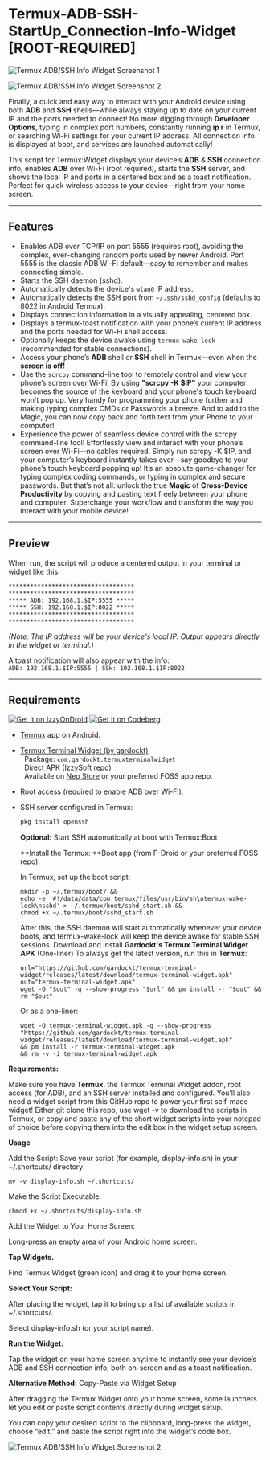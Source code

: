# Termux-ADB-SSH-StartUp_Connection-Info-Widget [ROOT-REQUIRED]

![Termux ADB/SSH Info Widget Screenshot 1](https://github.com/shi88ihs/Termux-ADB-SSH-StartUp_Connection-Info-Widget/blob/main/ADB_SSH_Widget_STARTED_Displaying_IP_PORTs.png)

![Termux ADB/SSH Info Widget Screenshot 2](https://github.com/shi88ihs/Termux-ADB-SSH-StartUp_Connection-Info-Widget/blob/main/ADB_SSH_Widget_STARTED_Displaying_IP_PORTs.png)

Finally, a quick and easy way to interact with your Android device using both **ADB** and **SSH** shells—while always staying up to date on your current IP and the ports needed to connect!
No more digging through **Developer Options**, typing in complex port numbers, constantly running **ip r** in Termux, or searching Wi-Fi settings for your current IP address.
All connection info is displayed at boot, and services are launched automatically!

This script for Termux:Widget displays your device’s **ADB** & **SSH** connection info, enables **ADB** over Wi-Fi (root required), starts the **SSH** server, and shows the local IP and ports in a centered box and as a toast notification. Perfect for quick wireless access to your device—right from your home screen.

---

## Features

- Enables ADB over TCP/IP on port 5555 (requires root), avoiding the complex, ever-changing random ports used by newer Android. Port 5555 is the classic ADB Wi-Fi default—easy to remember and makes connecting simple.
- Starts the SSH daemon (sshd).
- Automatically detects the device's `wlan0` IP address.
- Automatically detects the SSH port from `~/.ssh/sshd_config` (defaults to 8022 in Android Termux).
- Displays connection information in a visually appealing, centered box.
- Displays a termux-toast notification with your phone’s current IP address and the ports needed for Wi-Fi shell access.
- Optionally keeps the device awake using `termux-wake-lock` (recommended for stable connections).
- Access your phone’s **ADB** shell or **SSH** shell in Termux—even when the **screen is off!**
- Use the `scrcpy` command-line tool to remotely control and view your phone’s screen over Wi-Fi! By using **"scrcpy -K $IP"** your computer becomes the source of the keyboard and your phone's touch keyboard won't pop up. Very handy for programming your phone further and making typing complex CMDs or Passwords a breeze. And to add to the Magic, you can now copy back and forth text from your Phone to your computer!
- Experience the power of seamless device control with the scrcpy command-line tool! Effortlessly view and interact with your phone’s screen over Wi-Fi—no cables required. Simply run scrcpy -K $IP, and your computer’s keyboard instantly takes over—say goodbye to your phone’s touch keyboard popping up! It’s an absolute game-changer for typing complex coding commands, or typing in complex and secure passwords. But that’s not all: unlock the true **Magic** of **Cross-Device Productivity** by copying and pasting text freely between your phone and computer. Supercharge your workflow and transform the way you interact with your mobile device!
---

## Preview

When run, the script will produce a centered output in your terminal or widget like this:
```
***********************************
***********************************
***** ADB: 192.168.1.$IP:5555 *****
***** SSH: 192.168.1.$IP:8022 *****
***********************************
***********************************
```
*(Note: The IP address will be your device's local IP. Output appears directly in the widget or terminal.)*

A toast notification will also appear with the info:  
`ADB: 192.168.1.$IP:5555 | SSH: 192.168.1.$IP:8022`

---

## Requirements
[![Get it on IzzyOnDroid](https://apt.izzysoft.de/fdroid/repo/IzzyOnDroid.png)](https://apt.izzysoft.de/fdroid/index/apk/com.gardockt.termuxterminalwidget)
[![Get it on Codeberg](https://codeberg.org/img/codeberg_badge.svg)](https://codeberg.org/)
- [Termux](https://f-droid.org/packages/com.termux/) app on Android.
- [Termux Terminal Widget (by gardockt)](https://github.com/gardockt/TermuxTerminalWidget)  
  &nbsp;&nbsp;Package: `com.gardockt.termuxterminalwidget`  
  &nbsp;&nbsp;[Direct APK (IzzySoft repo)](https://apt.izzysoft.de/fdroid/index/apk/com.gardockt.termuxterminalwidget)  
  &nbsp;&nbsp;Available on [Neo Store](https://neostore.io/) or your preferred FOSS app repo.
- Root access (required to enable ADB over Wi-Fi).
- SSH server configured in Termux:  
  ```sh
  pkg install openssh
  ```
  **Optional:** Start SSH automatically at boot with Termux:Boot

  **Install the Termux: **Boot app (from F-Droid or your preferred FOSS repo).

  In Termux, set up the boot script:
  ```
  mkdir -p ~/.termux/boot/ && 
  echo -e '#!/data/data/com.termux/files/usr/bin/sh\ntermux-wake-lock\nsshd' > ~/.termux/boot/sshd_start.sh && 
  chmod +x ~/.termux/boot/sshd_start.sh
  ```
  After this, the SSH daemon will start automatically whenever your device boots, and termux-wake-lock will keep the device awake for stable SSH sessions.
  Download and Install **Gardockt's Termux Terminal Widget APK** (One-liner)
  To always get the latest version, run this in **Termux**:

  ```
  url="https://github.com/gardockt/termux-terminal-widget/releases/latest/download/termux-terminal-widget.apk"
  out="termux-terminal-widget.apk"
  wget -O "$out" -q --show-progress "$url" && pm install -r "$out" && rm "$out"
  ```

  Or as a one-liner:
  ```
  wget -O termux-terminal-widget.apk -q --show-progress "https://github.com/gardockt/termux-terminal-widget/releases/latest/download/termux-terminal-widget.apk"
  && pm install -r termux-terminal-widget.apk
  && rm -v -i termux-terminal-widget.apk
  ```



**Requirements:**

Make sure you have **Termux**, the Termux Terminal Widget addon, root access (for ADB), and an SSH server installed and configured.
You’ll also need a widget script from this GitHub repo to power your first self-made widget!
Either git clone this repo, use wget -v to download the scripts in Termux, or copy and paste any of the short widget scripts into your notepad of choice before copying them into the edit box in the widget setup screen.

**Usage**

Add the Script:
Save your script (for example, display-info.sh) in your ~/.shortcuts/ directory:
```
mv -v display-info.sh ~/.shortcuts/
```
Make the Script Executable:
```
chmod +x ~/.shortcuts/display-info.sh
```
Add the Widget to Your Home Screen:

Long-press an empty area of your Android home screen.

**Tap Widgets.**

Find Termux Widget (green icon) and drag it to your home screen.

**Select Your Script:**

After placing the widget, tap it to bring up a list of available scripts in ~/.shortcuts/.

Select display-info.sh (or your script name).

**Run the Widget:**

Tap the widget on your home screen anytime to instantly see your device’s ADB and SSH connection info, both on-screen and as a toast notification.

**Alternative Method:** Copy-Paste via Widget Setup

After dragging the Termux Widget onto your home screen, some launchers let you edit or paste script contents directly during widget setup.

You can copy your desired script to the clipboard, long-press the widget, choose “edit,” and paste the script right into the widget’s code box.

![Termux ADB/SSH Info Widget Screenshot 2](https://github.com/shi88ihs/Termux-ADB-SSH-StartUp_Connection-Info-Widget/raw/main/adb-ssh-wifi-program2.png)
